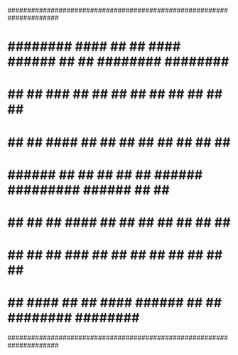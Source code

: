 #####################################################################
# ######## #### ##    ## ####  ######  ##     ## ######## ########  #
# ##        ##  ###   ##  ##  ##    ## ##     ## ##       ##     ## #
# ##        ##  ####  ##  ##  ##       ##     ## ##       ##     ## #
# ######    ##  ## ## ##  ##   ######  ######### ######   ##     ## #
# ##        ##  ##  ####  ##        ## ##     ## ##       ##     ## #
# ##        ##  ##   ###  ##  ##    ## ##     ## ##       ##     ## #
# ##       #### ##    ## ####  ######  ##     ## ######## ########  #
#####################################################################